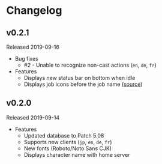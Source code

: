 # Changelog

## v0.2.1

Released 2019-09-16

* Bug fixes
  * #2 - Unable to recognize non-cast actions (`en`, `de`, `fr`)
* Features
  * Displays new status bar on bottom when idle
  * Displays job icons before the job name ([source](https://github.com/hibiyasleep/kagerou/tree/master/share/img))

## v0.2.0

Released 2019-09-14

* Features
  * Updated database to Patch 5.08
  * Supports new clients (`jp`, `en`, `de`, `fr`)
  * New fonts (Roboto/Noto Sans CJK)
  * Displays character name with home server
